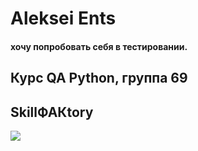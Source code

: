 # Aleksei Ents
#### хочу попробовать себя в тестировании.
## Курс QA Python, группа 69
## SkillФАКtory
![](https://static.tildacdn.com/tild3134-3561-4239-b733-663066663536/og_1.png)

